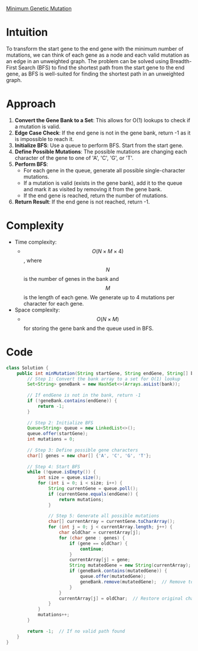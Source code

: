 [Minimum Genetic Mutation](https://leetcode.com/problems/minimum-genetic-mutation)

# Intuition
To transform the start gene to the end gene with the minimum number of mutations, we can think of each gene as a node and each valid mutation as an edge in an unweighted graph. The problem can be solved using Breadth-First Search (BFS) to find the shortest path from the start gene to the end gene, as BFS is well-suited for finding the shortest path in an unweighted graph.

# Approach
1. **Convert the Gene Bank to a Set**: This allows for O(1) lookups to check if a mutation is valid.
2. **Edge Case Check**: If the end gene is not in the gene bank, return -1 as it is impossible to reach it.
3. **Initialize BFS**: Use a queue to perform BFS. Start from the start gene.
4. **Define Possible Mutations**: The possible mutations are changing each character of the gene to one of 'A', 'C', 'G', or 'T'.
5. **Perform BFS**:
   - For each gene in the queue, generate all possible single-character mutations.
   - If a mutation is valid (exists in the gene bank), add it to the queue and mark it as visited by removing it from the gene bank.
   - If the end gene is reached, return the number of mutations.
6. **Return Result**: If the end gene is not reached, return -1.

# Complexity
- Time complexity: 
  - $$O(N \times M \times 4)$$, where $$N$$ is the number of genes in the bank and $$M$$ is the length of each gene. We generate up to 4 mutations per character for each gene.
- Space complexity: 
  - $$O(N \times M)$$ for storing the gene bank and the queue used in BFS.

# Code
```java
class Solution {
    public int minMutation(String startGene, String endGene, String[] bank) {
        // Step 1: Convert the bank array to a set for O(1) lookup
        Set<String> geneBank = new HashSet<>(Arrays.asList(bank));
        
        // If endGene is not in the bank, return -1
        if (!geneBank.contains(endGene)) {
            return -1;
        }
        
        // Step 2: Initialize BFS
        Queue<String> queue = new LinkedList<>();
        queue.offer(startGene);
        int mutations = 0;
        
        // Step 3: Define possible gene characters
        char[] genes = new char[] {'A', 'C', 'G', 'T'};
        
        // Step 4: Start BFS
        while (!queue.isEmpty()) {
            int size = queue.size();
            for (int i = 0; i < size; i++) {
                String currentGene = queue.poll();
                if (currentGene.equals(endGene)) {
                    return mutations;
                }
                
                // Step 5: Generate all possible mutations
                char[] currentArray = currentGene.toCharArray();
                for (int j = 0; j < currentArray.length; j++) {
                    char oldChar = currentArray[j];
                    for (char gene : genes) {
                        if (gene == oldChar) {
                            continue;
                        }
                        currentArray[j] = gene;
                        String mutatedGene = new String(currentArray);
                        if (geneBank.contains(mutatedGene)) {
                            queue.offer(mutatedGene);
                            geneBank.remove(mutatedGene);  // Remove to avoid revisiting
                        }
                    }
                    currentArray[j] = oldChar;  // Restore original character
                }
            }
            mutations++;
        }
        
        return -1;  // If no valid path found
    }
}
```